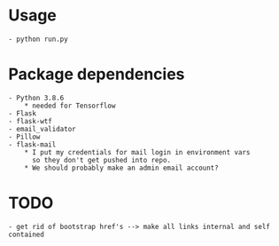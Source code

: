 # Usage
	- python run.py

# Package dependencies
	- Python 3.8.6
		* needed for Tensorflow
	- Flask
	- flask-wtf
	- email_validator
	- Pillow
	- flask-mail
		* I put my credentials for mail login in environment vars
		  so they don't get pushed into repo.
		* We should probably make an admin email account?

# TODO
	- get rid of bootstrap href's --> make all links internal and self contained